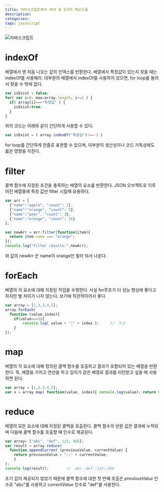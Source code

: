 ```yaml
---
title: 자바스크립트에서 써야 할 5가지 메소드들
description:
categories: 
tags: javascript
---
```


![자바스크립트](https://static.tech.io/servlet/fileservlet?id=15249394615945)

# indexOf

배열에서 맨 처음 나오는 값의 인덱스를 반환한다. 배열에서 특정값이 있는지 찾을 때는 indexOf를 사용해라. 대부분의 배열에서 indexOf를 사용하지 않으면, for loop를 돌려서 찾을 수 밖에 없다.

```javascript
var isExist = false;
for( var i=0; max=array.length; i+=1 ) {
  if( array[i]==="특정값" ) {
    isExist=true;
  }
}
```

위의 코드는 아래와 같이 간단하게 사용할 수 있다.

```javascript
var isExist = ( array.indexOf("특정값")!==-1 )
```

for loop를 간단하게 한줄로 표현할 수 있으며, 이부분이 생산성이나 코드 가독성에도 옳은 영향을 끼친다.



# filter

콜백 함수에 지정된 조건을 충족하는 배열의 요소를 반환한다.  JSON 오브젝트로 이루어진 배열중에 특정 값만 filter 시킬때 유용하다.

```javascript
var arr = [    
  {"name":"apple", "count": 2},    
  {"name":"orange", "count": 5},    
  {"name":"pear", "count": 3},    
  {"name":"orange", "count": 16}
]; 

var newArr = arr.filter(function(item){    
  return item.name === "orange";
});  
console.log("Filter results:",newArr);
```

위 값의 newArr 은 name이 orange만 필터 되서 나온다.



# forEach

배열의 각 요소에 대해 지정된 작업을 수행한다. 사실 for루프가 더 성능 향상에 좋다고 하지만 별 차이가 나지 않는다. 보기에 직관적이어서 좋다.

```javascript
var array = [1,2,3,4,5];
array.forEach(
  function (value,index){
    if(value===3){
        console.log( value + ":" + index );		//	3:2
    }
});
```



# map

배열의 각 요소에 대해 정의된 콜백 함수를 호출하고 결과가 포함되어 있는 배열을 반환한다. 즉, 배열을 가지고 연산을 하고 길이가 같은 배열로 결과를 리턴받고 싶을 때 사용하면 된다.

```javascript
var array = [1,2,3,4,5];
var x = array.map( function(value, index){ console.log(value); return value+1;});
```



# reduce

배열의 모든 요소에 대해 지정된 콜백을 호출한다. 콜백 함수의 반환 값은 결과에 누적되며 다음에 콜백 함수를 호출할 때 인수로 제공된다. 

```javascript
var array= ["abc", "def", 123, 456];
var result = array.reduce(
  function appendCurrent (previousValue, currentValue) {
    return previousValue + "::" + currentValue;
    }
);
console.log(result);		//	abc::def::123::456
```

초기 값이 제공되지 않았기 때문에 콜백 함수에 대한 첫 번째 호출은 *previousValue* 인수로 "abc"를 사용하고 *currentValue* 인수로 "def"를 사용한다.